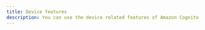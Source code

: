 ```yaml
---
title: Device features
description: You can use the device related features of Amazon Cognito UserPools by enabling the Devices features. Go to your Cognito UserPool, click on Devices in Left Navigation Menu and chose one of User Opt In or Always.
---
```


<inline-fragment platform="ios" src="~/sdk/auth/fragments/ios/device-features.md"></inline-fragment>
<inline-fragment platform="android" src="~/sdk/auth/fragments/android/device-features.md"></inline-fragment>